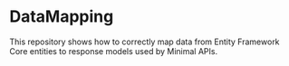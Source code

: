 # DataMapping

This repository shows how to correctly map data from Entity Framework Core entities to response models used by Minimal APIs.
